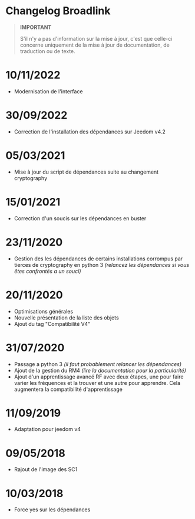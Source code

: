 # Changelog Broadlink

>**IMPORTANT**
>
>S'il n'y a pas d'information sur la mise à jour, c'est que celle-ci concerne uniquement de la mise à jour de documentation, de traduction ou de texte.

# 10/11/2022

- Modernisation de l'interface

# 30/09/2022

- Correction de l'installation des dépendances sur Jeedom v4.2

# 05/03/2021

- Mise à jour du script de dépendances suite au changement cryptography

# 15/01/2021

- Correction d'un soucis sur les dépendances en buster

# 23/11/2020

- Gestion des les dépendances de certains installations corrompus par tierces de cryptography en python 3 *(relancez les dépendances si vous êtes confrontés a un souci)*

# 20/11/2020

- Optimisations générales
- Nouvelle présentation de la liste des objets
- Ajout du tag "Compatibilité V4"

# 31/07/2020

- Passage a python 3 *(il faut probablement relancer les dépendances)*
- Ajout de la gestion du RM4 *(lire la documentation pour la particularité)*
- Ajout d'un apprentissage avancé RF avec deux étapes, une pour faire varier les fréquences et la trouver et une autre pour apprendre. Cela augmentera la compatibilité d'apprentissage

# 11/09/2019

- Adaptation pour jeedom v4

# 09/05/2018

- Rajout de l'image des SC1

# 10/03/2018

- Force yes sur les dépendances
